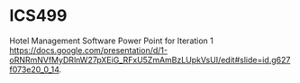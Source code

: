 # ICS499
Hotel Management Software
Power Point for Iteration 1
https://docs.google.com/presentation/d/1-oRNRmNVfMyDRlnW27pXEiG_RFxU5ZmAmBzLUpkVsUI/edit#slide=id.g627f073e20_0_14. 
